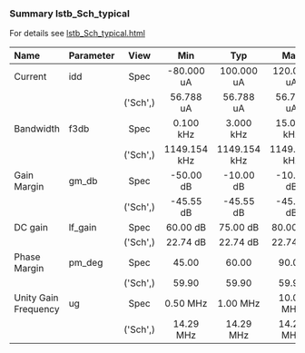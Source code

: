 ### Summary lstb_Sch_typical

For details see <a href='lstb_Sch_typical.html'>lstb_Sch_typical.html</a>

|**Name**|**Parameter**|**View**|**Min** | **Typ** | **Max**|
|:---|:---|:---:|:---:|:---:|:---:|
|Current|idd | Spec | -80.000 uA | 100.000 uA | 120.000 uA |
| | | ('Sch',)|56.788 uA | 56.788 uA | 56.788 uA |
|Bandwidth|f3db | Spec | 0.100 kHz | 3.000 kHz | 15.000 kHz |
| | | ('Sch',)|1149.154 kHz | 1149.154 kHz | 1149.154 kHz |
|Gain Margin|gm\_db | Spec | -50.00 dB | -10.00 dB | -10.00 dB |
| | | ('Sch',)|-45.55 dB | -45.55 dB | -45.55 dB |
|DC gain|lf\_gain | Spec | 60.00 dB | 75.00 dB | 80.00 dB |
| | | ('Sch',)|22.74 dB | 22.74 dB | 22.74 dB |
|Phase Margin|pm\_deg | Spec | 45.00  | 60.00  | 90.00  |
| | | ('Sch',)|59.90  | 59.90  | 59.90  |
|Unity Gain Frequency|ug | Spec | 0.50 MHz | 1.00 MHz | 10.00 MHz |
| | | ('Sch',)|14.29 MHz | 14.29 MHz | 14.29 MHz |
